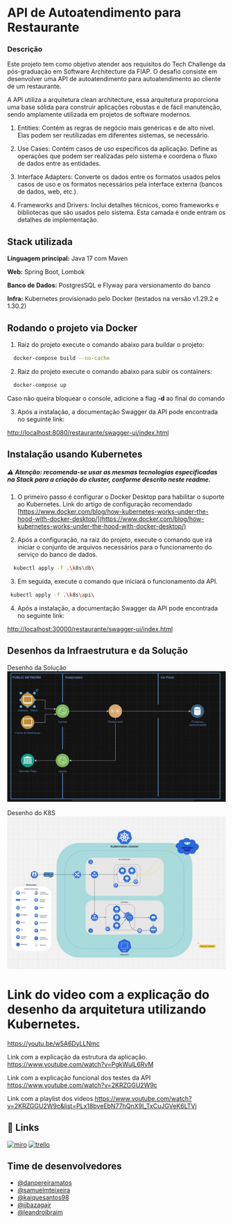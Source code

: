 # API de Autoatendimento para Restaurante
### Descrição
Este projeto tem como objetivo atender aos requisitos do Tech Challenge da pós-graduação em Software Architecture da FIAP. O desafio consiste em desenvolver uma API de autoatendimento para autoatendimento ao cliente de um restaurante.

A API utiliza a arquitetura clean architecture, essa arquitetura proporciona uma base sólida para construir aplicações robustas e de fácil manutenção, sendo amplamente utilizada em projetos de software modernos.

1. Entities: Contém as regras de negócio mais genéricas e de alto nível. Elas podem ser reutilizadas em diferentes sistemas, se necessário.

2. Use Cases: Contém casos de uso específicos da aplicação. Define as operações que podem ser realizadas pelo sistema e coordena o fluxo de dados entre as entidades.

3. Interface Adapters: Converte os dados entre os formatos usados pelos casos de uso e os formatos necessários pela interface externa (bancos de dados, web, etc.).

4. Frameworks and Drivers: Inclui detalhes técnicos, como frameworks e bibliotecas que são usados pelo sistema. Esta camada é onde entram os detalhes de implementação.

## Stack utilizada

**Linguagem principal:** Java 17 com Maven

**Web:** Spring Boot, Lombok

**Banco de Dados:** PostgresSQL e Flyway para versionamento do banco

**Infra:** Kubernetes provisionado pelo Docker (testados na versão v1.29.2 e 1.30.2)

## Rodando o projeto via Docker

1. Raiz do projeto execute o comando abaixo para buildar o projeto:

```bash
  docker-compose build --no-cache
```

2. Raiz do projeto execute o comando abaixo para subir os containers:

```bash
  docker-compose up
```
Caso não queira bloquear o console, adicione a flag **-d** ao final do comando

3. Após a instalação, a documentação Swagger da API pode encontrada no seguinte link:

[http://localhost:8080/restaurante/swagger-ui/index.html](http://localhost:8080/restaurante/swagger-ui/index.html)


## Instalação usando Kubernetes

##### ⚠️ Atenção: recomenda-se usar as mesmas tecnologias especificadas na Stack para a criação do cluster, conforme descrito neste readme.

1. O primeiro passo é configurar o Docker Desktop para habilitar o suporte ao Kubernetes. Link do artigo de configuração recomendado [https://www.docker.com/blog/how-kubernetes-works-under-the-hood-with-docker-desktop/](https://www.docker.com/blog/how-kubernetes-works-under-the-hood-with-docker-desktop/)


2. Após a configuração, na raiz do projeto, execute o comando que irá iniciar o conjunto de arquivos necessários para o funcionamento do serviço do banco de dados.
```bash
  kubectl apply -f .\k8s\db\
```

3. Em seguida, execute o comando que iniciará o funcionamento da API.
```bash
 kubectl apply -f .\k8s\api\ 
```

4. Após a instalação, a documentação Swagger da API pode encontrada no seguinte link:

[http://localhost:30000/restaurante/swagger-ui/index.html](http://localhost:30000/restaurante/swagger-ui/index.html)

## Desenhos da Infraestrutura e da Solução
Desenho da Solução 
![img_2.png](/docs/desenho_solucao_img.jpeg)

Desenho do K8S
![img_1.png](/docs/desenho_infra_K8S_img.jpeg)

# Link do video com a explicação do desenho da arquitetura utilizando Kubernetes.
https://youtu.be/w5A6DyLLNmc

Link com a explicação da estrutura da aplicação.
https://www.youtube.com/watch?v=PgkWulL6RvM

Link com a explicação funcional dos testes da API
https://www.youtube.com/watch?v=2KRZGGU2W9c

Link com a playlist dos videos 
https://www.youtube.com/watch?v=2KRZGGU2W9c&list=PLx18bveEbN77hQnX9I_TxCuJGVeK6LTVj

## 🔗 Links
[![miro](https://img.shields.io/badge/Miro-050038.svg?style=for-the-badge&logo=Miro&logoColor=white)](https://miro.com/app/board/uXjVKM_0wdE=/?share_link_id=239546560997)
[![trello](https://img.shields.io/badge/Trello-0052CC.svg?style=for-the-badge&logo=Trello&logoColor=white)](https://trello.com/b/66MzITVs/techchalleng-desafio-restaurante)
## Time de desenvolvedores

- [@danpereiramatos](https://www.github.com/danpereiramatos)
- [@samuelmteixeira](https://www.github.com/samuelmteixeira)
- [@kaiquesantos98](https://www.github.com/KaiqueSantos98)
- [@jjbazagajr](https://www.github.com/jjbazagajr)
- [@leandroibraim](https://www.github.com/leandroibraim)
